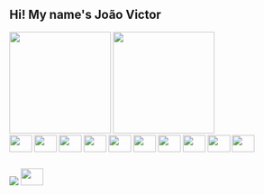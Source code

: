 ## Hi! My name's João Victor
<div>
  <img height="180em" src="https://github-readme-stats.vercel.app/api?username=Joao-VictorDC&show_icons=true&theme=dracula" />
  <img height="180em" src="https://github-readme-stats.vercel.app/api/top-langs/?username=Joao-VictorDC&layout=compact&theme=dracula" />
</div>
<div>
  <img height="30" width="40" align="center" src="https://cdn.jsdelivr.net/gh/devicons/devicon@latest/icons/python/python-original-wordmark.svg" /> <!-- Python -->
  <img height="30" width="40" align="center" src="https://cdn.jsdelivr.net/gh/devicons/devicon@latest/icons/arduino/arduino-original-wordmark.svg" /> <!-- Arduino -->
  <img height="30" width="40" align="center" src="https://cdn.jsdelivr.net/gh/devicons/devicon@latest/icons/c/c-original.svg" /> <!-- C -->
  <img height="30" width="40" align="center" src="https://cdn.jsdelivr.net/gh/devicons/devicon@latest/icons/cplusplus/cplusplus-original.svg" /> <!-- C++ -->
  <img height="30" width="40" align="center" src="https://cdn.jsdelivr.net/gh/devicons/devicon@latest/icons/java/java-original-wordmark.svg" /> <!-- JAVA -->
  <img height="30" width="40" align="center" src="https://cdn.jsdelivr.net/gh/devicons/devicon@latest/icons/css3/css3-original-wordmark.svg" /> <!-- HTML -->
  <img height="30" width="40" align="center" src="https://cdn.jsdelivr.net/gh/devicons/devicon@latest/icons/html5/html5-original-wordmark.svg" /> <!-- CSS -->
  <img height="30" width="40" align="center" src="https://cdn.jsdelivr.net/gh/devicons/devicon@latest/icons/linux/linux-original.svg" /> <!-- Linux -->
  <img height="30" width="40" align="center" src="https://cdn.jsdelivr.net/gh/devicons/devicon@latest/icons/archlinux/archlinux-original.svg" /> <!-- Arch-linux -->
  <img height="30" width="40" align="center" src="https://cdn.jsdelivr.net/gh/devicons/devicon@latest/icons/docker/docker-original-wordmark.svg" /> <!-- Docker -->
  
</div>

## 

<div>
   <a href="mailto:dorea.cupolo@gmail.com" target="_blank"><img src="https://img.shields.io/badge/Gmail-D14836?style=for-the-badge&logo=gmail&logoColor=white" target="_blank"/></a>
  <a href="linkedin.com/in/joão-victor-dórea-cupolo-de-souza-alves-868518268" target="_blank"><img height="30" width="40" src="https://cdn.jsdelivr.net/gh/devicons/devicon@latest/icons/linkedin/linkedin-original.svg" /></a>
</div>


